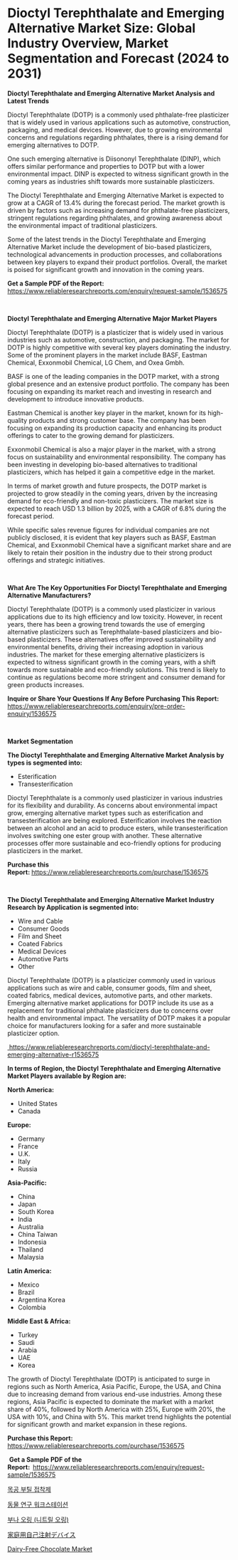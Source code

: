 <p><h1>Dioctyl Terephthalate and Emerging Alternative Market Size: Global Industry Overview, Market Segmentation and Forecast (2024 to 2031)</h1></p><p><strong>Dioctyl Terephthalate and Emerging Alternative Market Analysis and Latest Trends</strong></p>
<p><p>Dioctyl Terephthalate (DOTP) is a commonly used phthalate-free plasticizer that is widely used in various applications such as automotive, construction, packaging, and medical devices. However, due to growing environmental concerns and regulations regarding phthalates, there is a rising demand for emerging alternatives to DOTP.</p><p>One such emerging alternative is Diisononyl Terephthalate (DINP), which offers similar performance and properties to DOTP but with a lower environmental impact. DINP is expected to witness significant growth in the coming years as industries shift towards more sustainable plasticizers.</p><p>The Dioctyl Terephthalate and Emerging Alternative Market is expected to grow at a CAGR of 13.4% during the forecast period. The market growth is driven by factors such as increasing demand for phthalate-free plasticizers, stringent regulations regarding phthalates, and growing awareness about the environmental impact of traditional plasticizers.</p><p>Some of the latest trends in the Dioctyl Terephthalate and Emerging Alternative Market include the development of bio-based plasticizers, technological advancements in production processes, and collaborations between key players to expand their product portfolios. Overall, the market is poised for significant growth and innovation in the coming years.</p></p>
<p><strong>Get a Sample PDF of the Report:&nbsp;</strong> <a href="https://www.reliableresearchreports.com/enquiry/request-sample/1536575">https://www.reliableresearchreports.com/enquiry/request-sample/1536575</a></p>
<p>&nbsp;</p>
<p><strong>Dioctyl Terephthalate and Emerging Alternative Major Market Players</strong></p>
<p><p>Dioctyl Terephthalate (DOTP) is a plasticizer that is widely used in various industries such as automotive, construction, and packaging. The market for DOTP is highly competitive with several key players dominating the industry. Some of the prominent players in the market include BASF, Eastman Chemical, Exxonmobil Chemical, LG Chem, and Oxea Gmbh.</p><p>BASF is one of the leading companies in the DOTP market, with a strong global presence and an extensive product portfolio. The company has been focusing on expanding its market reach and investing in research and development to introduce innovative products.</p><p>Eastman Chemical is another key player in the market, known for its high-quality products and strong customer base. The company has been focusing on expanding its production capacity and enhancing its product offerings to cater to the growing demand for plasticizers.</p><p>Exxonmobil Chemical is also a major player in the market, with a strong focus on sustainability and environmental responsibility. The company has been investing in developing bio-based alternatives to traditional plasticizers, which has helped it gain a competitive edge in the market.</p><p>In terms of market growth and future prospects, the DOTP market is projected to grow steadily in the coming years, driven by the increasing demand for eco-friendly and non-toxic plasticizers. The market size is expected to reach USD 1.3 billion by 2025, with a CAGR of 6.8% during the forecast period.</p><p>While specific sales revenue figures for individual companies are not publicly disclosed, it is evident that key players such as BASF, Eastman Chemical, and Exxonmobil Chemical have a significant market share and are likely to retain their position in the industry due to their strong product offerings and strategic initiatives.</p></p>
<p>&nbsp;</p>
<p><strong>What Are The Key Opportunities For Dioctyl Terephthalate and Emerging Alternative Manufacturers?</strong></p>
<p><p>Dioctyl Terephthalate (DOTP) is a commonly used plasticizer in various applications due to its high efficiency and low toxicity. However, in recent years, there has been a growing trend towards the use of emerging alternative plasticizers such as Terephthalate-based plasticizers and bio-based plasticizers. These alternatives offer improved sustainability and environmental benefits, driving their increasing adoption in various industries. The market for these emerging alternative plasticizers is expected to witness significant growth in the coming years, with a shift towards more sustainable and eco-friendly solutions. This trend is likely to continue as regulations become more stringent and consumer demand for green products increases.</p></p>
<p><strong>Inquire or Share Your Questions If Any Before Purchasing This Report:</strong> <a href="https://www.reliableresearchreports.com/enquiry/pre-order-enquiry/1536575">https://www.reliableresearchreports.com/enquiry/pre-order-enquiry/1536575</a></p>
<p>&nbsp;</p>
<p><strong>Market Segmentation</strong></p>
<p><strong>The Dioctyl Terephthalate and Emerging Alternative Market Analysis by types is segmented into:</strong></p>
<p><ul><li>Esterification</li><li>Transesterification</li></ul></p>
<p><p>Dioctyl Terephthalate is a commonly used plasticizer in various industries for its flexibility and durability. As concerns about environmental impact grow, emerging alternative market types such as esterification and transesterification are being explored. Esterification involves the reaction between an alcohol and an acid to produce esters, while transesterification involves switching one ester group with another. These alternative processes offer more sustainable and eco-friendly options for producing plasticizers in the market.</p></p>
<p><strong>Purchase this Report:&nbsp;</strong><a href="https://www.reliableresearchreports.com/purchase/1536575">https://www.reliableresearchreports.com/purchase/1536575</a></p>
<p>&nbsp;</p>
<p><strong>The Dioctyl Terephthalate and Emerging Alternative Market Industry Research by Application is segmented into:</strong></p>
<p><ul><li>Wire and Cable</li><li>Consumer Goods</li><li>Film and Sheet</li><li>Coated Fabrics</li><li>Medical Devices</li><li>Automotive Parts</li><li>Other</li></ul></p>
<p><p>Dioctyl Terephthalate (DOTP) is a plasticizer commonly used in various applications such as wire and cable, consumer goods, film and sheet, coated fabrics, medical devices, automotive parts, and other markets. Emerging alternative market applications for DOTP include its use as a replacement for traditional phthalate plasticizers due to concerns over health and environmental impact. The versatility of DOTP makes it a popular choice for manufacturers looking for a safer and more sustainable plasticizer option.</p></p>
<p><a href="https://www.reliableresearchreports.com/dioctyl-terephthalate-and-emerging-alternative-r1536575">&nbsp;https://www.reliableresearchreports.com/dioctyl-terephthalate-and-emerging-alternative-r1536575</a></p>
<p><strong>In terms of Region, the Dioctyl Terephthalate and Emerging Alternative Market Players available by Region are:</strong></p>
<p>
    <p> <strong> North America: </strong>
        <ul>
            <li>United States</li>
            <li>Canada</li>
        </ul>
        </p> 
    <p> <strong> Europe: </strong>
        <ul>
            <li>Germany</li>
            <li>France</li>
            <li>U.K.</li>
            <li>Italy</li>
            <li>Russia</li>
        </ul>
        </p> 
    <p> <strong> Asia-Pacific: </strong>
        <ul>
            <li>China</li>
            <li>Japan</li>
            <li>South Korea</li>
            <li>India</li>
            <li>Australia</li>
            <li>China Taiwan</li>
            <li>Indonesia</li>
            <li>Thailand</li>
            <li>Malaysia</li>
        </ul>
        </p> 
    <p> <strong> Latin America: </strong>
        <ul>
            <li>Mexico</li>
            <li>Brazil</li>
            <li>Argentina Korea</li>
            <li>Colombia</li>
        </ul>
        </p> 
    <p> <strong> Middle East & Africa: </strong>
        <ul>
            <li>Turkey</li>
            <li>Saudi</li>
            <li>Arabia</li>
            <li>UAE</li>
            <li>Korea</li>
        </ul>
    </p>
    </p>
<p><p>The growth of Dioctyl Terephthalate (DOTP) is anticipated to surge in regions such as North America, Asia Pacific, Europe, the USA, and China due to increasing demand from various end-use industries. Among these regions, Asia Pacific is expected to dominate the market with a market share of 40%, followed by North America with 25%, Europe with 20%, the USA with 10%, and China with 5%. This market trend highlights the potential for significant growth and market expansion in these regions.</p></p>
<p><strong>Purchase this Report: </strong><a href="https://www.reliableresearchreports.com/purchase/1536575">https://www.reliableresearchreports.com/purchase/1536575</a></p>
<p>&nbsp;<strong>Get a Sample PDF of the Report:&nbsp;&nbsp;</strong><a href="https://www.reliableresearchreports.com/enquiry/request-sample/1536575">https://www.reliableresearchreports.com/enquiry/request-sample/1536575</a></p>
<p><strong></strong></p>
<p><p><a href="https://github.com/JeromeRtyau89966/Market-Research-Report-List-2/blob/main/2197214142374.md">목공 부틸 접착제</a></p><p><a href="https://medium.com/@pepo3k/%EB%8F%99%EB%AC%BC-%EC%97%B0%EA%B5%AC-%EC%97%85%EB%AC%B4-%EC%8A%A4%ED%85%8C%EC%9D%B4%EC%85%98-%EC%8B%9C%EC%9E%A5-%EC%98%88%EC%83%81-%EC%8B%9C%EC%9E%A5-%EB%8F%99%ED%96%A5-%EB%B0%8F-%EC%98%81%ED%96%A5-%EB%B6%84%EC%84%9D-2024-2031-65d04ede2b45">동물 연구 워크스테이션</a></p><p><a href="https://medium.com/@codystark26/%EB%B6%80%EB%82%98-%EC%98%A4%EB%A7%81-%EB%8B%88%ED%8A%B8%EB%A6%B4-%EC%98%A4%EB%A7%81-%EC%8B%9C%EC%9E%A5%EA%B7%9C%EB%AA%A8-%EC%8B%9C%EC%9E%A5%EC%84%B8%EB%B6%84%ED%99%94-%EC%8B%9C%EC%9E%A5%EB%8F%99%ED%96%A5-%EB%B0%8F-%EC%84%B1%EC%9E%A5-%EB%B6%84%EC%84%9D-%EC%98%88%EC%B8%A1-2031%EB%85%84%EA%B9%8C%EC%A7%80-d6930d258aa1">부나 오링 (니트릴 오링)</a></p><p><a href="https://github.com/reliezer65/Market-Research-Report-List-1/blob/main/9621842136854.md">家庭用自己注射デバイス</a></p><p><a href="https://github.com/Hazelklievgspy6vdcsmu106w/Market-Research-Report-List-3/blob/main/dairy-free-chocolate-market.md">Dairy-Free Chocolate Market</a></p></p>